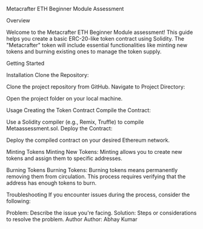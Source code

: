Metacrafter ETH Beginner Module Assessment

Overview

Welcome to the Metacrafter ETH Beginner Module assessment! This guide helps you create a basic ERC-20-like token contract using Solidity. The "Metacrafter" token will include essential functionalities like minting new tokens and burning existing ones to manage the token supply.

Getting Started

Installation
Clone the Repository:

Clone the project repository from GitHub.
Navigate to Project Directory:

Open the project folder on your local machine.


Usage
Creating the Token Contract
Compile the Contract:

Use a Solidity compiler (e.g., Remix, Truffle) to compile Metaassessment.sol.
Deploy the Contract:

Deploy the compiled contract on your desired Ethereum network.

Minting Tokens
Minting New Tokens:
Minting allows you to create new tokens and assign them to specific addresses.


Burning Tokens
Burning Tokens:
Burning tokens means permanently removing them from circulation. This process requires verifying that the address has enough tokens to burn.

Troubleshooting
If you encounter issues during the process, consider the following:

Problem: Describe the issue you're facing.
Solution: Steps or considerations to resolve the problem.
Author
Author: Abhay Kumar
